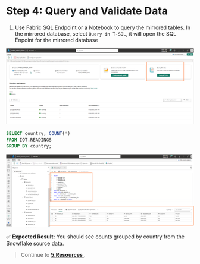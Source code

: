 # Step 4: Query and Validate Data

1. Use Fabric SQL Endpoint or a Notebook to query the mirrored tables. In the mirrored database, select `Query in T-SQL`, it will open the SQL Enpoint for the mirrored database

![Mirror2](img/mirror10.png)

```sql
SELECT country, COUNT(*) 
FROM IOT.READINGS
GROUP BY country;
```

![Mirror2](img/mirror11.png)

✅ **Expected Result:** You should see counts grouped by country from the Snowflake source data.

> Continue to **[5.Resources ](05-resources.md)**.
